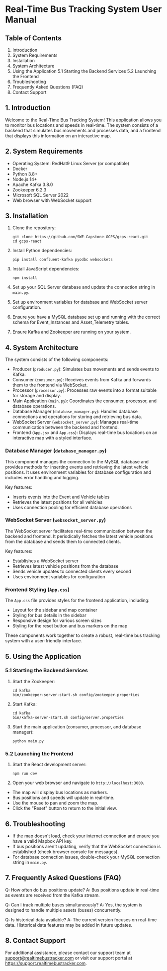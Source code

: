 # Real-Time Bus Tracking System User Manual

## Table of Contents
1. Introduction
2. System Requirements
3. Installation
4. System Architecture
5. Using the Application
   5.1 Starting the Backend Services
   5.2 Launching the Frontend
6. Troubleshooting
7. Frequently Asked Questions (FAQ)
8. Contact Support

## 1. Introduction

Welcome to the Real-Time Bus Tracking System! This application allows you to monitor bus locations and speeds in real-time. The system consists of a backend that simulates bus movements and processes data, and a frontend that displays this information on an interactive map.

## 2. System Requirements

- Operating System: RedHat9 Linux Server (or compatible)
- Docker
- Python 3.8+
- Node.js 14+
- Apache Kafka 3.8.0
- Zookeeper 6.2.3
- Microsoft SQL Server 2022
- Web browser with WebSocket support

## 3. Installation

1. Clone the repository:
   ```
   git clone https://github.com/SWE-Capstone-GCPS/gcps-react.git
   cd gcps-react
   ```

2. Install Python dependencies:
   ```
   pip install confluent-kafka pyodbc websockets
   ```

3. Install JavaScript dependencies:
   ```
   npm install
   ```

4. Set up your SQL Server database and update the connection string in `main.py`.

5. Set up environment variables for database and WebSocket server configuration.

6. Ensure you have a MySQL database set up and running with the correct schema for Event_Instances and Asset_Telemetry tables.

7. Ensure Kafka and Zookeeper are running on your system.

## 4. System Architecture

The system consists of the following components:

- Producer (`producer.py`): Simulates bus movements and sends events to Kafka.
- Consumer (`consumer.py`): Receives events from Kafka and forwards them to the frontend via WebSocket.
- Processor (`processor.py`): Processes raw events into a format suitable for storage and display.
- Main Application (`main.py`): Coordinates the consumer, processor, and database operations.
- Database Manager (`database_manager.py`): Handles database connections and operations for storing and retrieving bus data.
- WebSocket Server (`websocket_server.py`): Manages real-time communication between the backend and frontend.
- Frontend (`App.jsx` and `App.css`): Displays real-time bus locations on an interactive map with a styled interface.

### Database Manager (`database_manager.py`)

This component manages the connection to the MySQL database and provides methods for inserting events and retrieving the latest vehicle positions. It uses environment variables for database configuration and includes error handling and logging.

Key features:
- Inserts events into the Event and Vehicle tables
- Retrieves the latest positions for all vehicles
- Uses connection pooling for efficient database operations

### WebSocket Server (`websocket_server.py`)

The WebSocket server facilitates real-time communication between the backend and frontend. It periodically fetches the latest vehicle positions from the database and sends them to connected clients.

Key features:
- Establishes a WebSocket server
- Retrieves latest vehicle positions from the database
- Sends vehicle updates to connected clients every second
- Uses environment variables for configuration

### Frontend Styling (`App.css`)

The `App.css` file provides styles for the frontend application, including:
- Layout for the sidebar and map container
- Styling for bus details in the sidebar
- Responsive design for various screen sizes
- Styling for the reset button and bus markers on the map

These components work together to create a robust, real-time bus tracking system with a user-friendly interface.

## 5. Using the Application

### 5.1 Starting the Backend Services

1. Start the Zookeeper:
   ```
   cd kafka
   bin/zookeeper-server-start.sh config/zookeeper.properties
   ```
3. Start Kafka:
    ```
   cd kafka
   bin/kafka-server-start.sh config/server.properties
   ```
5. Start the main application (consumer, processor, and database manager):
   ```
   python main.py
   ```

### 5.2 Launching the Frontend

1. Start the React development server:
   ```
   npm run dev
   ```

2. Open your web browser and navigate to `http://localhost:3000`.

- The map will display bus locations as markers.
- Bus positions and speeds will update in real-time.
- Use the mouse to pan and zoom the map.
- Click the "Reset" button to return to the initial view.

## 6. Troubleshooting

- If the map doesn't load, check your internet connection and ensure you have a valid Mapbox API key.
- If bus positions aren't updating, verify that the WebSocket connection is established (check browser console for messages).
- For database connection issues, double-check your MySQL connection string in `main.py`.

## 7. Frequently Asked Questions (FAQ)

Q: How often do bus positions update?
A: Bus positions update in real-time as events are received from the Kafka stream.

Q: Can I track multiple buses simultaneously?
A: Yes, the system is designed to handle multiple assets (buses) concurrently.

Q: Is historical data available?
A: The current version focuses on real-time data. Historical data features may be added in future updates.

## 8. Contact Support

For additional assistance, please contact our support team at support@realtimebustracker.com or visit our support portal at https://support.realtimebustracker.com.
